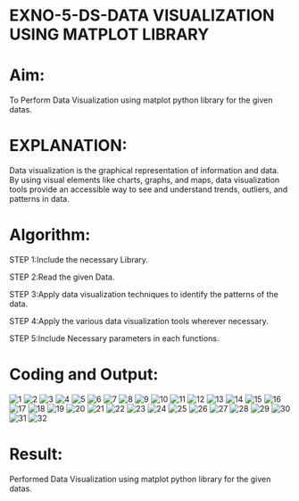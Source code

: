 # EXNO-5-DS-DATA VISUALIZATION USING MATPLOT LIBRARY

# Aim:
  To Perform Data Visualization using matplot python library for the given datas.

# EXPLANATION:
Data visualization is the graphical representation of information and data. By using visual elements like charts, graphs, and maps, data visualization tools provide an accessible way to see and understand trends, outliers, and patterns in data.

# Algorithm:
STEP 1:Include the necessary Library.

STEP 2:Read the given Data.

STEP 3:Apply data visualization techniques to identify the patterns of the data.

STEP 4:Apply the various data visualization tools wherever necessary.

STEP 5:Include Necessary parameters in each functions.

# Coding and Output:
![1](https://github.com/user-attachments/assets/4aa94464-4675-4227-9bb8-de3d377fd608)
![2](https://github.com/user-attachments/assets/890ff6ff-10de-4c34-acd2-200ea2dc8f3f)
![3](https://github.com/user-attachments/assets/8cb7b091-ce53-45b8-a6ee-f5ab94df4f04)
![4](https://github.com/user-attachments/assets/08d0cd3a-b200-4064-bbac-30b110a80159)
![5](https://github.com/user-attachments/assets/a9f54a96-c4ff-4aa3-986b-dd445bc45207)
![6](https://github.com/user-attachments/assets/e6e5d2d9-cf30-45e7-8e71-d531fa81d83e)
![7](https://github.com/user-attachments/assets/3c977b18-c68c-4817-82d0-15b833bdcaca)
![8](https://github.com/user-attachments/assets/0d1fb389-432e-46a8-a48b-3eda963aaba0)
![9](https://github.com/user-attachments/assets/cd5d9172-afb6-42ea-9c53-7a5c634e7994)
![10](https://github.com/user-attachments/assets/e54e22e7-4544-4f30-acbd-2fd53a618022)
![11](https://github.com/user-attachments/assets/21ee9bbf-f08c-4216-aba1-4d68ad230661)
![12](https://github.com/user-attachments/assets/1bf7b511-6526-47a8-98ce-9768edaf56fc)
![13](https://github.com/user-attachments/assets/5c46258d-0904-4d19-8f4a-f5ed77607ac9)
![14](https://github.com/user-attachments/assets/81b95ccd-fa1c-4617-b740-e96b88f742e0)
![15](https://github.com/user-attachments/assets/064c4ad4-caed-411b-a995-2b32e945a962)
![16](https://github.com/user-attachments/assets/2ae4e8a2-8647-45fb-8f44-f0886e9b1588)
![17](https://github.com/user-attachments/assets/1acc2a56-0d1a-4660-8793-265a78663cd7)
![18](https://github.com/user-attachments/assets/2d632f72-102a-466d-a877-2c1d9e17d42e)
![19](https://github.com/user-attachments/assets/328fd412-02c2-4efe-b634-d6c853ae1277)
![20](https://github.com/user-attachments/assets/9d519ab6-e6f9-47df-9540-7891903363d4)
![21](https://github.com/user-attachments/assets/8bd97a34-1dfa-46bd-af6a-eed1b6b7fa11)
![22](https://github.com/user-attachments/assets/5b9f8bff-325b-48a4-b31b-79449ba31f5e)
![23](https://github.com/user-attachments/assets/85eab549-c56a-4f7b-bd93-323e1441a027)
![24](https://github.com/user-attachments/assets/7becd723-75e5-46ac-a180-7acb68808e27)
![25](https://github.com/user-attachments/assets/45ab802c-4504-4bd6-8048-ddb91bb8133c)
![26](https://github.com/user-attachments/assets/d990041c-e85f-47d1-8a42-b0a88d894640)
![27](https://github.com/user-attachments/assets/a89efe84-e163-469c-a928-b3449ef2bada)
![28](https://github.com/user-attachments/assets/09eb5f93-6f2f-43ee-a898-1b6cdff61a5e)
![29](https://github.com/user-attachments/assets/f45e700c-4e3e-4dc0-8084-7f234dfefedb)
![30](https://github.com/user-attachments/assets/c9747438-e446-40e6-934a-44b7f86bcb01)
![31](https://github.com/user-attachments/assets/80f1a6ad-f662-4cc9-9bba-1950e1c5615d)
![32](https://github.com/user-attachments/assets/4df13c56-b9a1-4763-91f6-7da929a8b1e5)


# Result:
Performed Data Visualization using matplot python library for the given datas.

